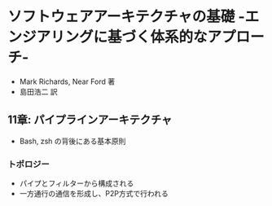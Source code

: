 # ソフトウェアアーキテクチャの基礎 -エンジアリングに基づく体系的なアプローチ-
- Mark Richards, Near Ford 著
- 島田浩二 訳

## 11章: パイプラインアーキテクチャ
- Bash, zsh の背後にある基本原則

### トポロジー
- パイプとフィルターから構成される
- 一方通行の通信を形成し、P2P方式で行われる
